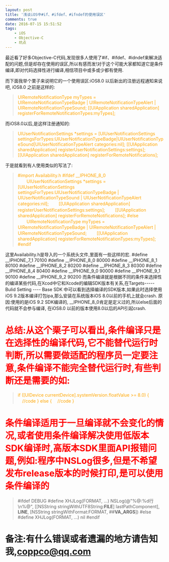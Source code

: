 ```yaml
---
layout: post
title: '浅谈iOS中#if、#ifdef、#ifndef的使用误区'
comments: true
date: 2016-07-15 15:51:52
tags:
    - iOS
    - Objective-C
    - 坑点
---
```



最近看了好多Objective-C代码,发现很多人使用了#if、#ifdef、#idndef来解决适配的问题,但是却存在使用的误区,所以有感而发!对于这个可能大家都知道它是条件编译,即对代码选择性进行编译,相信项目中或多或少都有使用.
<!--more-->
而下面我举个栗子来说明它的一个使用误区:iOS8.0 以后新出的注册远程通知来说吧, iOS8.0 之前是这样的:

><font color=orange>UIRemoteNotificationType myTypes = UIRemoteNotificationTypeBadge | UIRemoteNotificationTypeAlert | UIRemoteNotificationTypeSound;</font>
><font color=orange>[[UIApplication sharedApplication] registerForRemoteNotificationTypes:myTypes];</font>

而iOS8.0以后,是这样注册通知的:

><font color=orange>UIUserNotificationSettings *settings = [UIUserNotificationSettings settingsForTypes:UIUserNotificationTypeBadge|UIUserNotificationTypeSound|UIUserNotificationTypeAlert categories:nil];</font>
<font color=orange>[[UIApplication sharedApplication] registerUserNotificationSettings:settings];</font>
<font color=orange>[[UIApplication sharedApplication] registerForRemoteNotifications];</font>

于是就看到有人使用类似的写法了:
><font color=orange>\#import Availability.h
\#ifdef __IPHONE_8_0 
　　UIUserNotificationSettings *settings = [UIUserNotificationSettings settingsForTypes:UIUserNotificationTypeBadge | UIUserNotificationTypeSound | UIUserNotificationTypeAlert categories:nil];
　　[[UIApplication sharedApplication] registerUserNotificationSettings:settings];
　　[[UIApplication sharedApplication] registerForRemoteNotifications];
\#else
　　UIRemoteNotificationType myTypes = UIRemoteNotificationTypeBadge | UIRemoteNotificationTypeAlert | UIRemoteNotificationTypeSound;
　　[[UIApplication sharedApplication] registerForRemoteNotificationTypes:myTypes];
\#endif</font>


这里Availability.h是导入的一个系统头文件,里面有一些这样的宏.
    #define __IPHONE_7_1     70100
    #define __IPHONE_8_0     80000
    #define __IPHONE_8_1     80100
    #define __IPHONE_8_2     80200
    #define __IPHONE_8_3     80300
    #define __IPHONE_8_4     80400
    #define __IPHONE_9_0     90000
    #define __IPHONE_9_1     90100
    #define __IPHONE_9_2     90200
而条件编译就是根据不同的条件来选择性的编译某些代码,在Xcod中它和Xcode的编辑SDK版本有关系,在Targets-----Bulid Setting ---- Base SDK 中可以看到选择编译的SDK版本,如果此时选择使用iOS 9.2版本编译打包ipa,那么安装在系统版本iOS 8.0以前的手机上就会crash. 原因:使用的是iOS 9.2 SDK编译的, __IPHONE_8_0肯定是定义过的,所以else后面的代码就不会参与编译, 在iOS8.0 以前的版本使用8.0以后的API引起crash.

# <font color=red>总结:从这个栗子可以看出,条件编译只是在选择性的编译代码,它不能替代运行时判断,所以需要做适配的程序员一定要注意,条件编译不能完全替代运行时,有些判断还是需要的如:</font>
><font color=orange>if ([UIDevice currentDevice].systemVersion.floatValue >= 8.0) {
　//code
} else {
　//code
}</font>

# <font color=red>条件编译适用于一旦编译就不会变化的情况,或者使用条件编译解决使用低版本SDK编译时,高版本SDK里面API报错问题,例如:程序中NSLog很多,但是不希望发布release版本的时候打印,是可以使用条件编译的</font>

>\#ifdef DEBUG
\#define XHJLog(FORMAT, ...) NSLog(@"%@:%d行   \n%@", [[NSString stringWithUTF8String:__FILE__] lastPathComponent], __LINE__, [NSString stringWithFormat:FORMAT, \#\#__VA_ARGS__])
\#else
\#define XHJLog(FORMAT, ...) nil
\#endif


# 备注:有什么错误或者遗漏的地方请告知我,coppco@qq.com